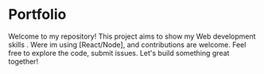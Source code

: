 # Portfolio
Welcome to my repository! This project aims to show my Web development skills . Were im using [React/Node], and contributions are welcome. Feel free to explore the code, submit issues. Let's build something great together!
